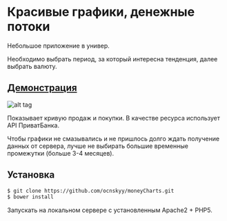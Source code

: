 # Красивые графики, денежные потоки
Небольшое приложение в универ.

Необходимо выбрать период, за который интересна тенденция, далее выбрать валюту.

## [Демонстрация](http://money-charts.herokuapp.com/)
![alt tag](http://cs629429.vk.me/v629429854/2e70c/wS_lbMDlEek.jpg)

Показывает кривую продаж и покупки.
В качестве ресурса использует API ПриватБанка.

Чтобы графики не смазывались и не пришлось долго ждать получение данных от сервера, лучше не выбирать большие временные промежутки (больше 3-4 месяцев).

## Установка

```sh
$ git clone https://github.com/ocnskyy/moneyCharts.git
$ bower install
```
Запускать на локальном сервере с установленным Apache2 + PHP5.
